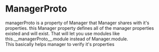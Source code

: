 <h1>ManagerProto</h1>
<p>managerProto is a property of Manager that Manager shares with it's properties. this Manager property defines all of the manager properties existed and will exist. That will let you use modules like this.__managerProto__.module instead of Manager.module.<br> This basically helps manager to verify it's properties</p>